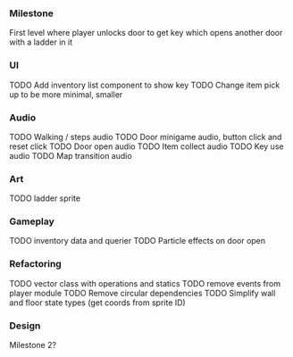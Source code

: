 


### Milestone

First level where player unlocks door to get key which opens another door with a ladder in it

### UI

TODO Add inventory list component to show key
TODO Change item pick up to be more minimal, smaller

### Audio

TODO Walking / steps audio 
TODO Door minigame audio, button click and reset click
TODO Door open audio
TODO Item collect audio
TODO Key use audio
TODO Map transition audio


### Art
TODO ladder sprite


### Gameplay
TODO inventory data and querier
TODO Particle effects on door open


### Refactoring 
TODO vector class with operations and statics
TODO remove events from player module
TODO Remove circular dependencies
TODO Simplify wall and floor state types (get coords from sprite ID)


### Design

Milestone 2? 
